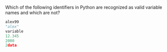 Which of the following identifiers in Python are recognized as valid variable names and which are not?

```python
alex99
"alex"
variable
12.345
2000
2data
```
